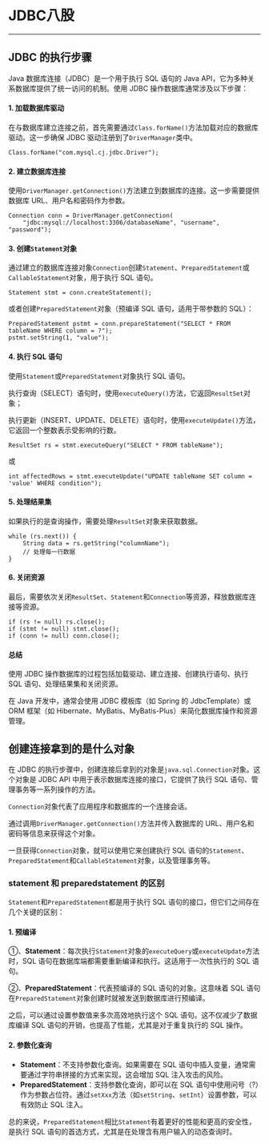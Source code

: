 # JDBC八股

------

## **JDBC 的执行步骤**

Java 数据库连接（JDBC）是一个用于执行 SQL 语句的 Java API，它为多种关系数据库提供了统一访问的机制。使用 JDBC 操作数据库通常涉及以下步骤：

#### 1. 加载数据库驱动

在与数据库建立连接之前，首先需要通过`Class.forName()`方法加载对应的数据库驱动。这一步确保 JDBC 驱动注册到了`DriverManager`类中。

```
Class.forName("com.mysql.cj.jdbc.Driver");
```

#### 2. 建立数据库连接

使用`DriverManager.getConnection()`方法建立到数据库的连接。这一步需要提供数据库 URL、用户名和密码作为参数。

```
Connection conn = DriverManager.getConnection(
    "jdbc:mysql://localhost:3306/databaseName", "username", "password");
```

#### 3. 创建`Statement`对象

通过建立的数据库连接对象`Connection`创建`Statement`、`PreparedStatement`或`CallableStatement`对象，用于执行 SQL 语句。

```
Statement stmt = conn.createStatement();
```

或者创建`PreparedStatement`对象（预编译 SQL 语句，适用于带参数的 SQL）：

```
PreparedStatement pstmt = conn.prepareStatement("SELECT * FROM tableName WHERE column = ?");
pstmt.setString(1, "value");
```

#### 4. 执行 SQL 语句

使用`Statement`或`PreparedStatement`对象执行 SQL 语句。

执行查询（SELECT）语句时，使用`executeQuery()`方法，它返回`ResultSet`对象；

执行更新（INSERT、UPDATE、DELETE）语句时，使用`executeUpdate()`方法，它返回一个整数表示受影响的行数。

```
ResultSet rs = stmt.executeQuery("SELECT * FROM tableName");
```

或

```
int affectedRows = stmt.executeUpdate("UPDATE tableName SET column = 'value' WHERE condition");
```

#### 5. 处理结果集

如果执行的是查询操作，需要处理`ResultSet`对象来获取数据。

```
while (rs.next()) {
    String data = rs.getString("columnName");
    // 处理每一行数据
}
```

#### 6. 关闭资源

最后，需要依次关闭`ResultSet`、`Statement`和`Connection`等资源，释放数据库连接等资源。

```
if (rs != null) rs.close();
if (stmt != null) stmt.close();
if (conn != null) conn.close();
```

#### 总结

使用 JDBC 操作数据库的过程包括加载驱动、建立连接、创建执行语句、执行 SQL 语句、处理结果集和关闭资源。

在 Java 开发中，通常会使用 JDBC 模板库（如 Spring 的 JdbcTemplate）或 ORM 框架（如 Hibernate、MyBatis、MyBatis-Plus）来简化数据库操作和资源管理。



## **创建连接拿到的是什么对象**

在 JDBC 的执行步骤中，创建连接后拿到的对象是`java.sql.Connection`对象。这个对象是 JDBC API 中用于表示数据库连接的接口，它提供了执行 SQL 语句、管理事务等一系列操作的方法。

`Connection`对象代表了应用程序和数据库的一个连接会话。

通过调用`DriverManager.getConnection()`方法并传入数据库的 URL、用户名和密码等信息来获得这个对象。

一旦获得`Connection`对象，就可以使用它来创建执行 SQL 语句的`Statement`、`PreparedStatement`和`CallableStatement`对象，以及管理事务等。



### statement 和 preparedstatement 的区别

`Statement`和`PreparedStatement`都是用于执行 SQL 语句的接口，但它们之间存在几个关键的区别：

#### 1. 预编译

①、**Statement**：每次执行`Statement`对象的`executeQuery`或`executeUpdate`方法时，SQL 语句在数据库端都需要重新编译和执行。这适用于一次性执行的 SQL 语句。

②、**PreparedStatement**：代表预编译的 SQL 语句的对象。这意味着 SQL 语句在`PreparedStatement`对象创建时就被发送到数据库进行预编译。

之后，可以通过设置参数值来多次高效地执行这个 SQL 语句。这不仅减少了数据库编译 SQL 语句的开销，也提高了性能，尤其是对于重复执行的 SQL 操作。

#### 2. 参数化查询

- **Statement**：不支持参数化查询。如果需要在 SQL 语句中插入变量，通常需要通过字符串拼接的方式来实现，这会增加 SQL 注入攻击的风险。
- **PreparedStatement**：支持参数化查询，即可以在 SQL 语句中使用问号（?）作为参数占位符。通过`setXxx`方法（如`setString`、`setInt`）设置参数，可以有效防止 SQL 注入。

总的来说，`PreparedStatement`相比`Statement`有着更好的性能和更高的安全性，是执行 SQL 语句的首选方式，尤其是在处理含有用户输入的动态查询时。